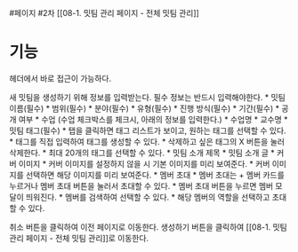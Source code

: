 #페이지 #2차 
[[08-1. 밋팀 관리 페이지 - 전체 밋팀 관리]]
# 기능

헤더에서 바로 접근이 가능하다.

 새 밋팀을 생성하기 위해 정보를 입력받는다. 필수 정보는 반드시 입력해야한다.
	* 밋팀 이름(필수)
	* 범위(필수)
	* 분야(필수)
	* 유형(필수)
	* 진행 방식(필수)
	* 기간(필수)
	* 공개 여부
	* 수업 (수업 체크박스를 체크시, 아래의 정보를 입력한다.)
		* 수업명
		* 교수명
	* 밋팀 태그(필수)
		* 탭을 클릭하면 태그 리스트가 보이고, 원하는 태그를 선택할 수 있다.
		* 태그를 직접 입력하여 태그를 생성할 수 있다.
		* 삭제하고 싶은 태그의 X 버튼을 눌러 삭제한다.
		* 최대 20개의 태그를 선택할 수 있다.
	* 밋팀 소개 제목
	* 밋팀 소개 글
	* 커버 이미지
		* 커버 이미지를 설정하지 않을 시 기본 이미지를 미리 보여준다.
		* 커버 이미지를 선택하면 해당 이미지를 미리 보여준다.
	* 멤버 초대
		* 멤버 초대는 + 멤버 카드를 누르거나 멤버 초대 버튼을 눌러서 초대할 수 있다.
		* 멤버 초대 버튼을 누르면 멤버 모달이 띄워진다.
			* 멤버를 검색하여 선택할 수 있다.
			* 해당 멤버의 역할을 선택하고 초대할 수 있다.

취소 버튼을 클릭하여 이전 페이지로 이동한다.
생성하기 버튼을 클릭하여 [[08-1. 밋팀 관리 페이지 - 전체 밋팀 관리]]로 이동한다.


